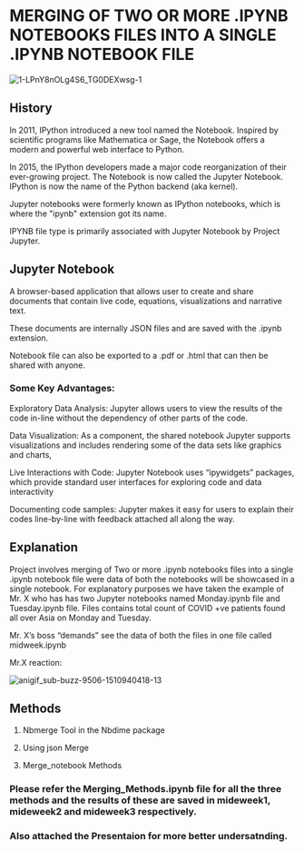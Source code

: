 
# MERGING OF TWO OR MORE .IPYNB NOTEBOOKS FILES INTO A SINGLE .IPYNB NOTEBOOK FILE
![1-LPnY8nOLg4S6_TG0DEXwsg-1](https://user-images.githubusercontent.com/85668824/123548384-3b90d580-d782-11eb-8ccd-9e892d70648b.png)
## History

In 2011, IPython introduced a new tool named the Notebook. Inspired by scientific programs like Mathematica or Sage, the Notebook offers a modern and powerful web interface to Python.

In 2015, the IPython developers made a major code reorganization of their ever-growing project. The Notebook is now called the Jupyter Notebook. 
IPython is now the name of the Python backend (aka kernel).

Jupyter notebooks were formerly known as IPython notebooks, which is where the "ipynb" extension got its name. 

IPYNB file type is primarily associated with Jupyter Notebook by Project Jupyter. 

## Jupyter Notebook

A browser-based application that allows user to create and share documents that contain live code, equations, visualizations and narrative text.

These documents are internally JSON files and are saved with the .ipynb extension. 

Notebook file can also be exported to a .pdf or .html that can then be shared with anyone.  

### Some Key Advantages:

 Exploratory Data Analysis: Jupyter allows users to view the results of the code in-line without the dependency of other parts of the code. 
 
 Data Visualization: As a component, the shared notebook Jupyter supports visualizations and includes rendering some of the data sets like graphics and charts,
 
 Live Interactions with Code: Jupyter Notebook uses “ipywidgets” packages, which provide standard user interfaces for exploring code and data interactivity
 
 Documenting code samples: Jupyter makes it easy for users to explain their codes line-by-line with feedback attached all along the way.

## Explanation

Project involves merging of Two or more .ipynb notebooks files into a single .ipynb notebook file were data of both the notebooks will be showcased in a single notebook.
For explanatory purposes we have taken the example of Mr. X who has has two Jupyter notebooks named Monday.ipynb file and Tuesday.ipynb file. 
Files contains total count of COVID +ve patients found all over Asia on Monday and Tuesday.

Mr. X’s boss “demands” see the data of both the files in one file called midweek.ipynb 

Mr.X reaction:

![anigif_sub-buzz-9506-1510940418-13](https://user-images.githubusercontent.com/85668824/123548194-662e5e80-d781-11eb-9251-c64dc2162111.gif)

## Methods

1. Nbmerge Tool in the Nbdime package

2. Using json Merge

3. Merge_notebook Methods


### Please refer the Merging_Methods.ipynb file for all the three methods and the results of these are saved in mideweek1, mideweek2 and mideweek3 respectively.

### Also attached the Presentaion for more better undersatnding.

